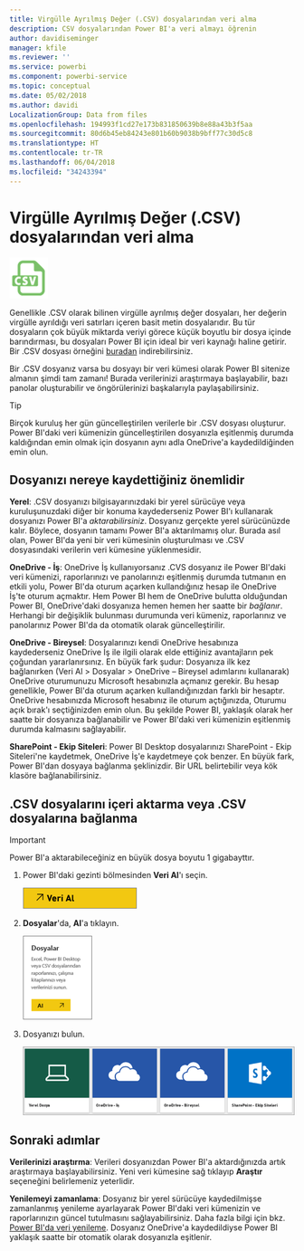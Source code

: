 ```yaml
---
title: Virgülle Ayrılmış Değer (.CSV) dosyalarından veri alma
description: CSV dosyalarından Power BI'a veri almayı öğrenin
author: davidiseminger
manager: kfile
ms.reviewer: ''
ms.service: powerbi
ms.component: powerbi-service
ms.topic: conceptual
ms.date: 05/02/2018
ms.author: davidi
LocalizationGroup: Data from files
ms.openlocfilehash: 194993f1cd27e173b831850639b8e88a43b3f5aa
ms.sourcegitcommit: 80d6b45eb84243e801b60b9038b9bff77c30d5c8
ms.translationtype: HT
ms.contentlocale: tr-TR
ms.lasthandoff: 06/04/2018
ms.locfileid: "34243394"
---
```

# <a name="get-data-from-comma-separated-value-csv-files"></a>Virgülle Ayrılmış Değer (.CSV) dosyalarından veri alma
![](media/service-comma-separated-value-files/csv_icon.png)

Genellikle .CSV olarak bilinen virgülle ayrılmış değer dosyaları, her değerin virgülle ayrıldığı veri satırları içeren basit metin dosyalarıdır. Bu tür dosyaların çok büyük miktarda veriyi görece küçük boyutlu bir dosya içinde barındırması, bu dosyaları Power BI için ideal bir veri kaynağı haline getirir. Bir .CSV dosyası örneğini [buradan](http://go.microsoft.com/fwlink/?LinkID=619356) indirebilirsiniz.

Bir .CSV dosyanız varsa bu dosyayı bir veri kümesi olarak Power BI sitenize almanın şimdi tam zamanı! Burada verilerinizi araştırmaya başlayabilir, bazı panolar oluşturabilir ve öngörülerinizi başkalarıyla paylaşabilirsiniz.

>[!TIP]
>Birçok kuruluş her gün güncelleştirilen verilerle bir .CSV dosyası oluşturur. Power BI'daki veri kümenizin güncelleştirilen dosyanızla eşitlenmiş durumda kaldığından emin olmak için dosyanın aynı adla OneDrive'a kaydedildiğinden emin olun.

## <a name="where-your-file-is-saved-makes-a-difference"></a>Dosyanızı nereye kaydettiğiniz önemlidir
**Yerel**: .CSV dosyanızı bilgisayarınızdaki bir yerel sürücüye veya kuruluşunuzdaki diğer bir konuma kaydederseniz Power BI'ı kullanarak dosyanızı Power BI'a *aktarabilirsiniz*. Dosyanız gerçekte yerel sürücünüzde kalır. Böylece, dosyanın tamamı Power BI'a aktarılmamış olur. Burada asıl olan, Power BI'da yeni bir veri kümesinin oluşturulması ve .CSV dosyasındaki verilerin veri kümesine yüklenmesidir.

**OneDrive - İş**: OneDrive İş kullanıyorsanız .CVS dosyanız ile Power BI'daki veri kümenizi, raporlarınızı ve panolarınızı eşitlenmiş durumda tutmanın en etkili yolu, Power BI'da oturum açarken kullandığınız hesap ile OneDrive İş'te oturum açmaktır. Hem Power BI hem de OneDrive bulutta olduğundan Power BI, OneDrive'daki dosyanıza hemen hemen her saatte bir *bağlanır*. Herhangi bir değişiklik bulunması durumunda veri kümeniz, raporlarınız ve panolarınız Power BI'da da otomatik olarak güncelleştirilir.

**OneDrive - Bireysel**: Dosyalarınızı kendi OneDrive hesabınıza kaydederseniz OneDrive İş ile ilgili olarak elde ettiğiniz avantajların pek çoğundan yararlanırsınız. En büyük fark şudur: Dosyanıza ilk kez bağlanırken (Veri Al > Dosyalar > OneDrive – Bireysel adımlarını kullanarak) OneDrive oturumunuzu Microsoft hesabınızla açmanız gerekir. Bu hesap genellikle, Power BI'da oturum açarken kullandığınızdan farklı bir hesaptır. OneDrive hesabınızda Microsoft hesabınız ile oturum açtığınızda, Oturumu açık bırak'ı seçtiğinizden emin olun. Bu şekilde Power BI, yaklaşık olarak her saatte bir dosyanıza bağlanabilir ve Power BI'daki veri kümenizin eşitlenmiş durumda kalmasını sağlayabilir.

**SharePoint - Ekip Siteleri**: Power BI Desktop dosyalarınızı SharePoint - Ekip Siteleri'ne kaydetmek, OneDrive İş'e kaydetmeye çok benzer. En büyük fark, Power BI'dan dosyaya bağlanma şeklinizdir. Bir URL belirtebilir veya kök klasöre bağlanabilirsiniz.

## <a name="import-or-connect-to-a-csv-file"></a>.CSV dosyalarını içeri aktarma veya .CSV dosyalarına bağlanma
>[!IMPORTANT]
>Power BI'a aktarabileceğiniz en büyük dosya boyutu 1 gigabayttır.

1. Power BI'daki gezinti bölmesinden **Veri Al**'ı seçin.
   
   ![](media/service-comma-separated-value-files/csv_get_data_button.png)
2. **Dosyalar**'da, **Al**'a tıklayın.
   
   ![](media/service-comma-separated-value-files/csv_files_get.png)
3. Dosyanızı bulun.
   
   ![](media/service-comma-separated-value-files/csv_find_your_file.png)

## <a name="next-steps"></a>Sonraki adımlar
**Verilerinizi araştırma**: Verileri dosyanızdan Power BI'a aktardığınızda artık araştırmaya başlayabilirsiniz. Yeni veri kümesine sağ tıklayıp **Araştır** seçeneğini belirlemeniz yeterlidir.

**Yenilemeyi zamanlama**: Dosyanız bir yerel sürücüye kaydedilmişse zamanlanmış yenileme ayarlayarak Power BI'daki veri kümenizin ve raporlarınızın güncel tutulmasını sağlayabilirsiniz. Daha fazla bilgi için bkz. [Power BI'da veri yenileme](refresh-data.md). Dosyanız OneDrive'a kaydedildiyse Power BI yaklaşık saatte bir otomatik olarak dosyanızla eşitlenir.

